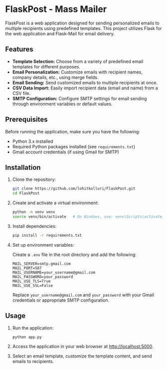 # FlaskPost - Mass Mailer

FlaskPost is a web application designed for sending personalized emails to multiple recipients using predefined templates. This project utilizes Flask for the web application and Flask-Mail for email delivery.

## Features

- **Template Selection:** Choose from a variety of predefined email templates for different purposes.
- **Email Personalization:** Customize emails with recipient names, company details, etc., using merge fields.
- **Email Sending:** Send customized emails to multiple recipients at once.
- **CSV Data Import:** Easily import recipient data (email and name) from a CSV file.
- **SMTP Configuration:** Configure SMTP settings for email sending through environment variables or default values.

## Prerequisites

Before running the application, make sure you have the following:

- Python 3.x installed
- Required Python packages installed (see `requirements.txt`)
- Gmail account credentials (if using Gmail for SMTP)

## Installation

1. Clone the repository:

    ```bash
    git clone https://github.com/lohitkolluri/FlaskPost.git
    cd FlaskPost
    ```

2. Create and activate a virtual environment:

    ```bash
    python -m venv venv
    source venv/bin/activate   # On Windows, use: venv\Scripts\activate
    ```

3. Install dependencies:

    ```bash
    pip install -r requirements.txt
    ```

4. Set up environment variables:

    Create a `.env` file in the root directory and add the following:

    ```plaintext
    MAIL_SERVER=smtp.gmail.com
    MAIL_PORT=587
    MAIL_USERNAME=your_username@gmail.com
    MAIL_PASSWORD=your_password
    MAIL_USE_TLS=True
    MAIL_USE_SSL=False
    ```

    Replace `your_username@gmail.com` and `your_password` with your Gmail credentials or appropriate SMTP configuration.

## Usage

1. Run the application:

    ```bash
    python app.py
    ```

2. Access the application in your web browser at [http://localhost:5000](http://localhost:5000).

3. Select an email template, customize the template content, and send emails to recipients.
